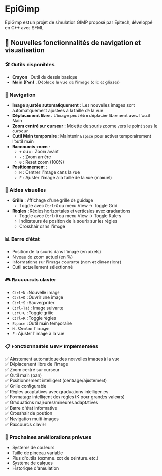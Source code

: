 # EpiGimp

EpiGimp est un projet de simulation GIMP proposé par Epitech, développé en C++ avec SFML.

## 🚀 Nouvelles fonctionnalités de navigation et visualisation

### 🛠️ Outils disponibles
- **Crayon** : Outil de dessin basique
- **Main (Pan)** : Déplace la vue de l'image (clic et glisser)

### 🎯 Navigation
- **Image ajustée automatiquement** : Les nouvelles images sont automatiquement ajustées à la taille de la vue
- **Déplacement libre** : L'image peut être déplacée librement avec l'outil Main
- **Zoom centré sur curseur** : Molette de souris zoome vers le point sous le curseur
- **Outil Main temporaire** : Maintenir `Espace` pour activer temporairement l'outil main
- **Raccourcis zoom** :
  - `+` ou `=` : Zoom avant
  - `-` : Zoom arrière
  - `0` : Reset zoom (100%)
- **Positionnement** :
  - `H` : Centrer l'image dans la vue
  - `F` : Ajuster l'image à la taille de la vue (manuel)

### 📏 Aides visuelles
- **Grille** : Affichage d'une grille de guidage
  - Toggle avec `Ctrl+G` ou menu View → Toggle Grid
- **Règles** : Règles horizontales et verticales avec graduations
  - Toggle avec `Ctrl+R` ou menu View → Toggle Rulers
  - Indicateurs de position de la souris sur les règles
  - Crosshair dans l'image

### 📊 Barre d'état
- Position de la souris dans l'image (en pixels)
- Niveau de zoom actuel (en %)
- Informations sur l'image courante (nom et dimensions)
- Outil actuellement sélectionné

### 🎮 Raccourcis clavier
- `Ctrl+N` : Nouvelle image
- `Ctrl+O` : Ouvrir une image
- `Ctrl+S` : Sauvegarder
- `Ctrl+Tab` : Image suivante
- `Ctrl+G` : Toggle grille
- `Ctrl+R` : Toggle règles
- `Espace` : Outil main temporaire
- `H` : Centrer l'image
- `F` : Ajuster l'image à la vue

### 📋 Fonctionnalités GIMP implémentées
✅ Ajustement automatique des nouvelles images à la vue  
✅ Déplacement libre de l'image  
✅ Zoom centré sur curseur  
✅ Outil main (pan)  
✅ Positionnement intelligent (centrage/ajustement)  
✅ Grille configurable  
✅ Règles adaptatives avec graduations intelligentes  
✅ Formatage intelligent des règles (K pour grandes valeurs)  
✅ Graduations majeures/mineures adaptatives  
✅ Barre d'état informative  
✅ Crosshair de position  
✅ Navigation multi-images  
✅ Raccourcis clavier  

### 🔄 Prochaines améliorations prévues
- Système de couleurs
- Taille de pinceau variable
- Plus d'outils (gomme, pot de peinture, etc.)
- Système de calques
- Historique d'annulation
